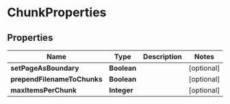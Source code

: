 

# ChunkProperties


## Properties

| Name | Type | Description | Notes |
|------------ | ------------- | ------------- | -------------|
|**setPageAsBoundary** | **Boolean** |  |  [optional] |
|**prependFilenameToChunks** | **Boolean** |  |  [optional] |
|**maxItemsPerChunk** | **Integer** |  |  [optional] |



